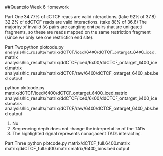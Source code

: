##Quantbio Week 6 Homework 

Part One 
34.77% of dCTCF reads are valid interactions. (take 92% of 37.8)
32.2% of ddCTCF reads are valid interactions. (take 88% of 36.6)
The majority of invalid 3C pairs are dangling end pairs that are unligated fragments, so these are reads mapped on the same restriction fragment (since we only see one restriction end site).

Part Two
python plotcode.py analysis/hic_results/matrix/dCTCF/iced/6400/dCTCF_ontarget_6400_iced.matrix	analysis/hic_results/matrix/ddCTCF/iced/6400/ddCTCF_ontarget_6400_iced.matrix analysis/hic_results/matrix/dCTCF/raw/6400/dCTCF_ontarget_6400_abs.bed
output 

python plotcode.py
matrix/dCTCF/iced/6400/dCTCF_ontarget_6400_iced.matrix	
analysis/hic_results/matrix/ddCTCF/iced/6400/ddCTCF_ontarget_6400_iced.matrix
analysis/hic_results/matrix/dCTCF/raw/6400/dCTCF_ontarget_6400_abs.bed
output 

1. No
2. Sequencing depth does not change the interpretation of the TADs
3. The highlighted signal represents nonadjacent TADs interacting. 

Part Three
python plotcode.py matrix/dCTCF_full.6400.matrix matrix/ddCTCF_full.6400.matrix matrix/6400_bins.bed output
